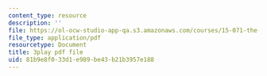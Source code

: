 ```yaml
---
content_type: resource
description: ''
file: https://ol-ocw-studio-app-qa.s3.amazonaws.com/courses/15-071-the-analytics-edge-spring-2017/81b9e8f033d1e989be43b21b3957e188_2rnsbodsJVc.pdf
file_type: application/pdf
resourcetype: Document
title: 3play pdf file
uid: 81b9e8f0-33d1-e989-be43-b21b3957e188
---
```

